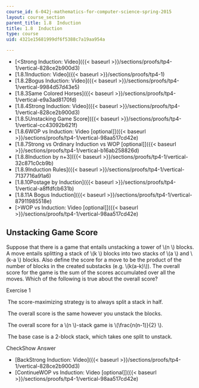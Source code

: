 ```yaml
---
course_id: 6-042j-mathematics-for-computer-science-spring-2015
layout: course_section
parent_title: 1.8  Induction
title: 1.8  Induction
type: course
uid: 4321e15681999df6f5388c7a19aa954a

---
```


*   [<Strong Induction: Video]({{< baseurl >}}/sections/proofs/tp4-1/vertical-828ce2b900d3)
*   [1.8.1Induction: Video]({{< baseurl >}}/sections/proofs/tp4-1)
*   [1.8.2Bogus Induction: Video]({{< baseurl >}}/sections/proofs/tp4-1/vertical-9984d57d43e5)
*   [1.8.3Same Colored Horses]({{< baseurl >}}/sections/proofs/tp4-1/vertical-e9a3ad8170fd)
*   [1.8.4Strong Induction: Video]({{< baseurl >}}/sections/proofs/tp4-1/vertical-828ce2b900d3)
*   [1.8.5Unstacking Game Score]({{< baseurl >}}/sections/proofs/tp4-1/vertical-cc43092b621f)
*   [1.8.6WOP vs Induction: Video \[optional\]]({{< baseurl >}}/sections/proofs/tp4-1/vertical-98aa517cd42e)
*   [1.8.7Strong vs Ordinary Induction vs WOP \[optional\]]({{< baseurl >}}/sections/proofs/tp4-1/vertical-b16ab258826d)
*   [1.8.8Induction by n+3]({{< baseurl >}}/sections/proofs/tp4-1/vertical-32c871c0cb9b)
*   [1.8.9Induction Rules]({{< baseurl >}}/sections/proofs/tp4-1/vertical-7137716a91a6)
*   [1.8.10Postage by Induction]({{< baseurl >}}/sections/proofs/tp4-1/vertical-a8ffdfcb631b)
*   [1.8.11A Bogus Induction]({{< baseurl >}}/sections/proofs/tp4-1/vertical-87911985518e)
*   [\>WOP vs Induction: Video \[optional\]]({{< baseurl >}}/sections/proofs/tp4-1/vertical-98aa517cd42e)

Unstacking Game Score
---------------------

  

Suppose that there is a game that entails unstacking a tower of \\(n \\) blocks. A move entails splitting a stack of \\(k \\) blocks into two stacks of \\(a \\) and \\(k-a \\) blocks. Also define the score for a move to be the product of the number of blocks in the created substacks (e.g. \\(k(a-k)\\)). The overall score for the game is the sum of the scores accumulated over all the moves. Which of the following is true about the overall score?

Exercise 1

&nbsp;The score-maximizing strategy is to always split a stack in half.&nbsp;

&nbsp;The overall score is the same however you unstack the blocks.&nbsp;

&nbsp;The overall score for a \\(n \\)-stack game is \\(\\frac{n(n-1)}{2} \\).&nbsp;

&nbsp;The base case is a 2-block stack, which takes one split to unstack.&nbsp;

CheckShow Answer

*   [BackStrong Induction: Video]({{< baseurl >}}/sections/proofs/tp4-1/vertical-828ce2b900d3)
*   [ContinueWOP vs Induction: Video \[optional\]]({{< baseurl >}}/sections/proofs/tp4-1/vertical-98aa517cd42e)